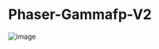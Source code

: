 # Phaser-Gammafp-V2
![image](https://user-images.githubusercontent.com/52834318/161361346-dce7591c-4aac-4e36-828d-0008ab16bc27.png)

